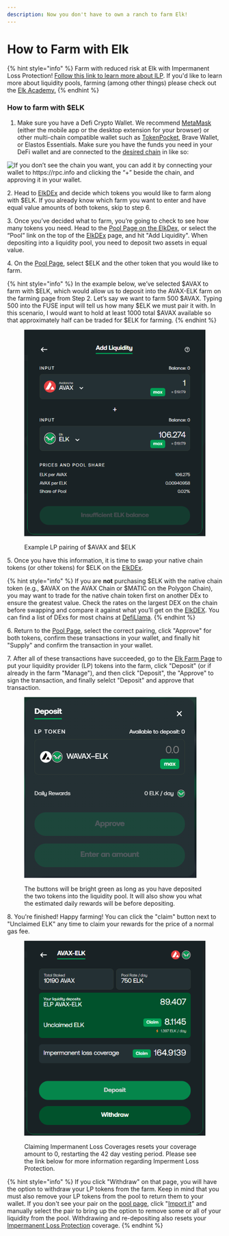 ```yaml
---
description: Now you don't have to own a ranch to farm Elk!
---
```


# How to Farm with Elk

{% hint style="info" %}
Farm with reduced risk at Elk with Impermanent Loss Protection! [Follow this link to learn more about ILP](https://docs.elk.finance/features/impermanent-loss-protection). If you'd like to learn more about liquidity pools, farming (among other things) please check out the [Elk Academy.](https://medium.com/elk-finance/tagged/elk-academy)
{% endhint %}

### How to farm with $ELK

1. Make sure you have a Defi Crypto Wallet. We recommend [MetaMask](https://metamask.io) (either the mobile app or the desktop extension for your browser) or other multi-chain compatible wallet such as [TokenPocket](https://www.tokenpocket.pro/en/), Brave Wallet, or Elastos Essentials. Make sure you have the funds you need in your DeFi wallet and are connected to the [desired chain](https://docs.elk.finance/tutorials/metamask) in like so:

![If you don’t see the chain you want, you can add it by connecting your wallet to https://rpc.info and clicking the “+” beside the chain, and approving it in your wallet.](https://lh4.googleusercontent.com/KuZ\_eN4GhYdlxwroTelZlJCeykHr7W1WOnNo-Ql\_K7lfo\_6e2N\_xfe991tVOScXfyYgwI3bf1WvLqCZyJ6Y5otXK2eP25BFjAp3ACCWgYr9uoyPhl3l2sOmJOhmpyd8b04ha3we\_)

2\. Head to [ElkDEx](https://app.elk.finance/swap) and decide which tokens you would like to farm along with $ELK. If you already know which farm you want to enter and have equal value amounts of both tokens, skip to step 6.

3\. Once you’ve decided what to farm, you’re going to check to see how many tokens you need. Head to the [Pool Page on the ElkDex](https://app.elk.finance/#/pool/), or select the “Pool” link on the top of the [ElkDEx](https://app.elk.finance/swap) page, and hit "Add Liquidity". When depositing into a liquidity pool, you need to deposit two assets in equal value.

4\. On the [Pool Page](https://app.elk.finance/#/pool/), select $ELK and the other token that you would like to farm.

{% hint style="info" %}
In the example below, we’ve selected $AVAX to farm with $ELK, which would allow us to deposit into the AVAX-ELK farm on the farming page from Step 2. Let’s say we want to farm 500 $AVAX. Typing 500 into the FUSE input will tell us how many $ELK we must pair it with. In this scenario, I would want to hold at least 1000 total $AVAX available so that approximately half can be traded for $ELK for farming.
{% endhint %}

<figure><img src="../../.gitbook/assets/image (21).png" alt=""><figcaption><p>Example LP pairing of $AVAX and $ELK</p></figcaption></figure>

5\. Once you have this information, it is time to swap your native chain tokens (or other tokens) for $ELK on the [ElkDEx](https://app.elk.finance/swap).

{% hint style="info" %}
If you are **not** purchasing $ELK with the native chain token (e.g., $AVAX on the AVAX Chain or $MATIC on the Polygon Chain), you may want to trade for the native chain token first on another DEx to ensure the greatest value. Check the rates on the largest DEX on the chain before swapping and compare it against what you’ll get on the [ElkDEX](https://app.elk.finance/swap). You can find a list of DExs for most chains at [DefiLlama](https://defillama.com/).
{% endhint %}

6\. Return to the [Pool Page](https://app.elk.finance/#/pool/), select the correct pairing, click "Approve" for both tokens, confirm these transactions in your wallet, and finally hit "Supply" and confirm the transaction in your wallet.

7\. After all of these transactions have succeeded, go to the [Elk Farm Page](https://app.elk.finance/farms) to put your liquidity provider (LP) tokens into the farm, click "Deposit" (or if already in the farm "Manage"), and then click "Deposit", the "Approve" to sign the transaction, and finally selelct "Deposit" and approve that transaction.

<figure><img src="../../.gitbook/assets/image (27).png" alt=""><figcaption><p>The buttons will be bright green as long as you have deposited the two tokens into the liquidity pool. It will also show you what the estimated daily rewards will be before depositing.</p></figcaption></figure>

8\. You're finished! Happy farming! You can click the "claim" button next to "Unclaimed ELK" any time to claim your rewards for the price of a normal gas fee.

<figure><img src="../../.gitbook/assets/image (41).png" alt=""><figcaption><p>Claiming Impermanent Loss Coverages resets your coverage amount to 0, restarting the 42 day vesting period. Please see the link below for more information regarding Imperment Loss Protection.</p></figcaption></figure>

{% hint style="info" %}
If you click "Withdraw" on that page, you will have the option to withdraw your LP tokens from the farm. Keep in mind that you must also remove your LP tokens from the pool to return them to your wallet. If you don't see your pair on the [pool page](https://app.elk.finance/#/pool/), click "[Import it](https://app.elk.finance/#/find)" and manually select the pair to bring up the option to remove some or all of your liquidity from the pool. Withdrawing and re-depositing also resets your [Impermanent Loss Protection](https://docs.elk.finance/features/impermanent-loss-protection) coverage.
{% endhint %}
